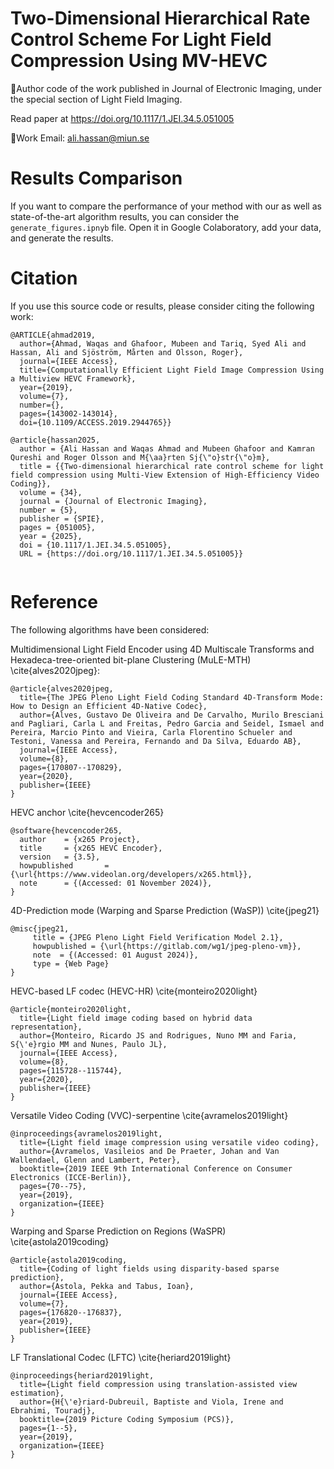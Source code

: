# Two-Dimensional Hierarchical Rate Control Scheme For Light Field Compression Using MV-HEVC

:page_facing_up:Author code of the work published in Journal of Electronic Imaging, under the special section of Light Field Imaging.

Read paper at https://doi.org/10.1117/1.JEI.34.5.051005

:e-mail:Work Email: ali.hassan@miun.se 

# Results Comparison
If you want to compare the performance of your method with our as well as state-of-the-art algorithm results, you can consider the ```generate_figures.ipnyb``` file.
Open it in Google Colaboratory, add your data, and generate the results.

# Citation
If you use this source code or results, please consider citing the following work:
```
@ARTICLE{ahmad2019,
  author={Ahmad, Waqas and Ghafoor, Mubeen and Tariq, Syed Ali and Hassan, Ali and Sjöström, Mårten and Olsson, Roger},
  journal={IEEE Access}, 
  title={Computationally Efficient Light Field Image Compression Using a Multiview HEVC Framework}, 
  year={2019},
  volume={7},
  number={},
  pages={143002-143014},
  doi={10.1109/ACCESS.2019.2944765}}

@article{hassan2025,
  author = {Ali Hassan and Waqas Ahmad and Mubeen Ghafoor and Kamran Qureshi and Roger Olsson and M{\aa}rten Sj{\"o}str{\"o}m},
  title = {{Two-dimensional hierarchical rate control scheme for light field compression using Multi-View Extension of High-Efficiency Video Coding}},
  volume = {34},
  journal = {Journal of Electronic Imaging},
  number = {5},
  publisher = {SPIE},
  pages = {051005},
  year = {2025},
  doi = {10.1117/1.JEI.34.5.051005},
  URL = {https://doi.org/10.1117/1.JEI.34.5.051005}}


```



# Reference
The following algorithms have been considered:

Multidimensional Light Field Encoder using 4D Multiscale Transforms and Hexadeca-tree-oriented bit-plane Clustering (MuLE-MTH) \cite{alves2020jpeg}:
```
@article{alves2020jpeg,
  title={The JPEG Pleno Light Field Coding Standard 4D-Transform Mode: How to Design an Efficient 4D-Native Codec},
  author={Alves, Gustavo De Oliveira and De Carvalho, Murilo Bresciani and Pagliari, Carla L and Freitas, Pedro Garcia and Seidel, Ismael and Pereira, Marcio Pinto and Vieira, Carla Florentino Schueler and Testoni, Vanessa and Pereira, Fernando and Da Silva, Eduardo AB},
  journal={IEEE Access},
  volume={8},
  pages={170807--170829},
  year={2020},
  publisher={IEEE}
}
```
HEVC anchor \cite{hevcencoder265}
```
@software{hevcencoder265,
  author    = {x265 Project},
  title     = {x265 HEVC Encoder},
  version   = {3.5},
  howpublished       = {\url{https://www.videolan.org/developers/x265.html}},
  note      = {(Accessed: 01 November 2024)},
}
```
4D-Prediction mode (Warping and Sparse Prediction (WaSP)) \cite{jpeg21}
```
@misc{jpeg21,
     title = {JPEG Pleno Light Field Verification Model 2.1},
     howpublished = {\url{https://gitlab.com/wg1/jpeg-pleno-vm}},
     note  = {(Accessed: 01 August 2024)},
     type = {Web Page}
}
```
HEVC-based LF codec (HEVC-HR) \cite{monteiro2020light}
```
@article{monteiro2020light,
  title={Light field image coding based on hybrid data representation},
  author={Monteiro, Ricardo JS and Rodrigues, Nuno MM and Faria, S{\'e}rgio MM and Nunes, Paulo JL},
  journal={IEEE Access},
  volume={8},
  pages={115728--115744},
  year={2020},
  publisher={IEEE}
}
```
Versatile Video Coding (VVC)-serpentine \cite{avramelos2019light}
```
@inproceedings{avramelos2019light,
  title={Light field image compression using versatile video coding},
  author={Avramelos, Vasileios and De Praeter, Johan and Van Wallendael, Glenn and Lambert, Peter},
  booktitle={2019 IEEE 9th International Conference on Consumer Electronics (ICCE-Berlin)},
  pages={70--75},
  year={2019},
  organization={IEEE}
}
```
Warping and Sparse Prediction on Regions (WaSPR) \cite{astola2019coding}
```
@article{astola2019coding,
  title={Coding of light fields using disparity-based sparse prediction},
  author={Astola, Pekka and Tabus, Ioan},
  journal={IEEE Access},
  volume={7},
  pages={176820--176837},
  year={2019},
  publisher={IEEE}
}
```
LF Translational Codec (LFTC) \cite{heriard2019light}
```
@inproceedings{heriard2019light,
  title={Light field compression using translation-assisted view estimation},
  author={H{\'e}riard-Dubreuil, Baptiste and Viola, Irene and Ebrahimi, Touradj},
  booktitle={2019 Picture Coding Symposium (PCS)},
  pages={1--5},
  year={2019},
  organization={IEEE}
}
```


